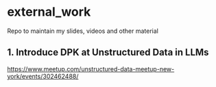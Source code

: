 # external_work
Repo to maintain my slides, videos and other material



## 1. Introduce DPK at Unstructured Data in LLMs
https://www.meetup.com/unstructured-data-meetup-new-york/events/302462488/
